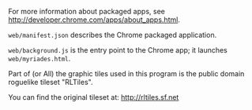 For more information about packaged apps, see
http://developer.chrome.com/apps/about_apps.html.

`web/manifest.json` describes the Chrome packaged application.

`web/background.js` is the entry point to the Chrome app; it launches
`web/myriades.html`.

Part of (or All) the graphic tiles used in this program is the public 
domain roguelike tileset "RLTiles".

You can find the original tileset at:
http://rltiles.sf.net